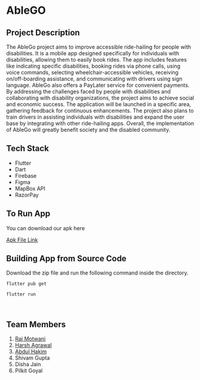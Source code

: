# AbleGO

<p align="justify">

<h2> Project Description </h2>

<p>
The AbleGo project aims to improve accessible ride-hailing for people with disabilities. It is a mobile app designed specifically for individuals with disabilities, allowing them to easily book rides. The app includes features like indicating specific disabilities, booking rides via phone calls, using voice commands, selecting wheelchair-accessible vehicles, receiving on/off-boarding assistance, and communicating with drivers using sign language. AbleGo also offers a PayLater service for convenient payments. By addressing the challenges faced by people with disabilities and collaborating with disability organizations, the project aims to achieve social and economic success. The application will be launched in a specific area, gathering feedback for continuous enhancements. The project also plans to train drivers in assisting individuals with disabilities and expand the user base by integrating with other ride-hailing apps. Overall, the implementation of AbleGo will greatly benefit society and the disabled community.
</p>

<p align="justify">

<h2> Tech Stack </h2>
<p>
<ul>
    <li>Flutter
    <li>Dart
    <li>Firebase
    <li>Figma
    <li>MapBox API
    <li>RazorPay
</ul>
</p>

<h2>To Run App</h2>
   You can download our apk here <br>

[Apk File Link](https://drive.google.com/drive/u/0/folders/1QbpWCs24LPleWzVUF2zrQVx5c8MRBuoJ)<br>

<h2>Building App from Source Code</h2>

Download the zip file and run the following command inside the directory.

 `flutter pub get`

 `flutter run`

<br>
<h2>Team Members</h2>
   <p>
 
 1. [Raj Motwani](https://github.com/raj3000k)<br>
 2. [Harsh Agrawal](https://github.com/harshu1611)<br>
 3. [Abdul Hakim](https://github.com/AbdulhakimZ)<br>
 4. Shivam Gupta<br>
 4. Disha Jain<br>
 4. Pilkit Goyal<br>
 
   </p>
<br>

